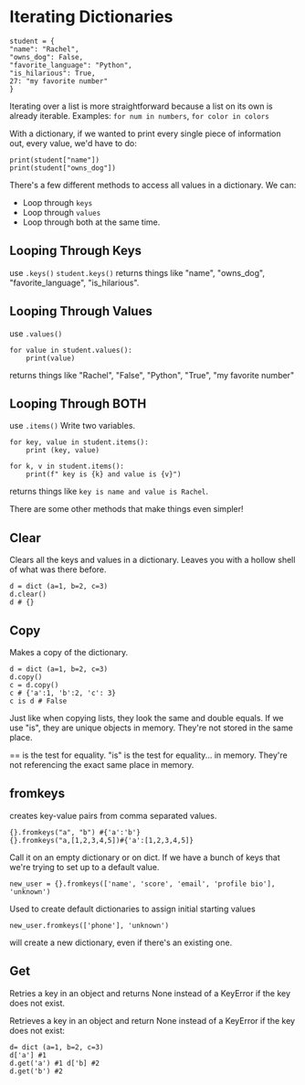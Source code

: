 # Iterating Dictionaries

```
student = {
"name": "Rachel",
"owns_dog": False,
"favorite_language": "Python",
"is_hilarious": True,
27: "my favorite number"
}
```

Iterating over a list is more straightforward because a list on its own is already iterable.
Examples: `for num in numbers`, `for color in colors`

With a dictionary, if we wanted to print every single piece of information out, every value, we'd have to do:

```
print(student["name"])
print(student["owns_dog"])
```

There's a few different methods to access all values in a dictionary. We can:

- Loop through `keys`
- Loop through `values`
- Loop through both at the same time.

## Looping Through Keys

use `.keys()`
`student.keys()` returns things like "name", "owns_dog", "favorite_language", "is_hilarious".

## Looping Through Values

use `.values()`

```
for value in student.values():
    print(value)
```

returns things like "Rachel", "False", "Python", "True", "my favorite number"

## Looping Through BOTH

use `.items()`
Write two variables.

```
for key, value in student.items():
    print (key, value)

for k, v in student.items():
    print(f" key is {k} and value is {v}")
```

returns things like `key is name and value is Rachel`.
  
There are some other methods that make things even simpler!

## Clear

Clears all the keys and values in a dictionary.
Leaves you with a hollow shell of what was there before.

```
d = dict (a=1, b=2, c=3)
d.clear()
d # {}
```

## Copy

Makes a copy of the dictionary.

```
d = dict (a=1, b=2, c=3)
d.copy()
c = d.copy()
c # {'a':1, 'b':2, 'c': 3}
c is d # False
```

Just like when copying lists, they look the same and double equals. If we use "is", they are unique objects in memory. They're not stored in the same place.

== is the test for equality.
"is" is the test for equality... in memory. They're not referencing the exact same place in memory.

## fromkeys

creates key-value pairs from comma separated values.

```
{}.fromkeys("a", "b") #{'a':'b'}
{}.fromkeys("a,[1,2,3,4,5])#{'a':[1,2,3,4,5]}
```

Call it on an empty dictionary or on dict.
If we have a bunch of keys that we're trying to set up to a default value.

```
new_user = {}.fromkeys(['name', 'score', 'email', 'profile bio'], 'unknown')
```

Used to create default dictionaries to assign initial starting values

```
new_user.fromkeys(['phone'], 'unknown')
```

will create a new dictionary, even if there's an existing one.

## Get

Retries a key in an object and returns None instead of a KeyError if the key does not exist.

Retrieves a key in an object and return None instead of a KeyError if the key does not exist:

```
d= dict (a=1, b=2, c=3)
d['a'] #1
d.get('a') #1 d['b] #2
d.get('b') #2
```
